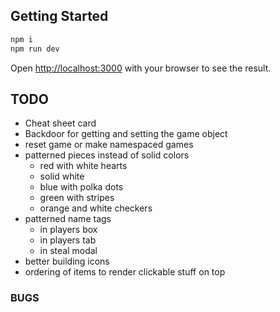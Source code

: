 ## Getting Started

```bash
npm i
npm run dev
```

Open [http://localhost:3000](http://localhost:3000) with your browser to see the result.

## TODO

- Cheat sheet card
- Backdoor for getting and setting the game object
- reset game or make namespaced games
- patterned pieces instead of solid colors
  - red with white hearts
  - solid white
  - blue with polka dots
  - green with stripes
  - orange and white checkers
- patterned name tags
    - in players box
    - in players tab
    - in steal modal
- better building icons
- ordering of items to render clickable stuff on top

### BUGS
